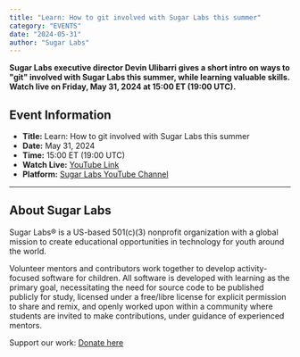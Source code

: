 ```yaml
---
title: "Learn: How to git involved with Sugar Labs this summer"
category: "EVENTS"
date: "2024-05-31"
author: "Sugar Labs"
---
```

<!-- markdownlint-disable -->

**Sugar Labs executive director Devin Ulibarri gives a short intro on ways to "git" involved with Sugar Labs this summer, while learning valuable skills. Watch live on Friday, May 31, 2024 at 15:00 ET (19:00 UTC).**

## Event Information

- **Title:** Learn: How to git involved with Sugar Labs this summer  
- **Date:** May 31, 2024  
- **Time:** 15:00 ET (19:00 UTC)  
- **Watch Live:** [YouTube Link](https://www.youtube.com/watch?v=W5ZLFBZkE34)  
- **Platform:** [Sugar Labs YouTube Channel](https://www.youtube.com/@SugarlabsOrg-EN/streams)

---

## About Sugar Labs

Sugar Labs® is a US-based 501(c)(3) nonprofit organization with a global mission to create educational opportunities in technology for youth around the world.

Volunteer mentors and contributors work together to develop activity-focused software for children. All software is developed with learning as the primary goal, necessitating the need for source code to be published publicly for study, licensed under a free/libre license for explicit permission to share and remix, and openly worked upon within a community where students are invited to make contributions, under guidance of experienced mentors.

Support our work: [Donate here](https://www.sugarlabs.org/donate/)
